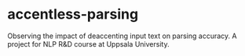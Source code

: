 # accentless-parsing
Observing the impact of deaccenting input text on parsing accuracy. A project for NLP R&amp;D course at Uppsala University.
